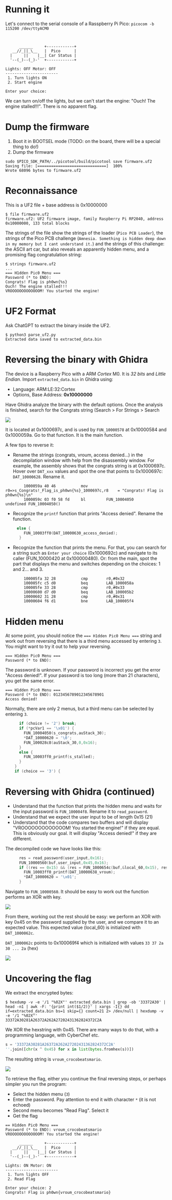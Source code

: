 # Running it

Let's connect to the serial console of a Rasspberry Pi Pico: `picocom -b 115200 /dev/ttyACM0`

```


      ______     +------------+
   __//_||_\__   |  Pico      |
  |     ||    |__| Car Status |
  '--(_)--(_)-'  +------------+

Lights: OFF Motor: OFF
-----------------------
 1. Turn lights ON
 2. Start engine
 
Enter your choice:
```

We can turn on/off the lights, but we can't start the engine: "Ouch! The engine stalled!!!".
There is no apparent flag.

# Dump the firmware

1. Boot it in BOOTSEL mode (TODO: on the board, there will be a special thing to do!)
2. Dump the firmware

```
sudo $PICO_SDK_PATH/../picotool/build/picotool save firmware.uf2
Saving file: [==============================]  100%
Wrote 68096 bytes to firmware.uf2
```

# Reconnaissance

This is a UF2 file + base address is 0x10000000

```
$ file firmware.uf2 
firmware.uf2: UF2 firmware image, family Raspberry Pi RP2040, address 0x10000000, 133 total blocks
```

The strings of the file show the strings of the loader (`Pico PCB Loader`), the strings of the Pico PCB challenge (`Amnesia. Something is hidden deep down in my memory but I cant understand it.`) and the strings of this challenge: the ASCII art car, but also reveals an apparently hidden menu, and a promising flag congratulation string:

```
$ strings firmware.uf2
...
=== H1dden Pic0 Menu ===
Password (* to END): 
Congrats! Flag is ph0wn{%s}
Ouch! The engine stalled!!!
VROOOOOOOOOOOOOM! You started the engine!
```

# UF2 Format

Ask ChatGPT to extract the binary inside the UF2.

```
$ python3 parse_uf2.py 
Extracted data saved to extracted_data.bin
```

# Reversing the binary with Ghidra

The device is a Raspberry Pico with a ARM *Cortex* M0. It is *32 bits* and *Little Endian*. Import `extracted_data.bin` in Ghidra using:

- Language: ARM:LE:32:Cortex 
- Options, Base Address: **0x10000000**

Have Ghidra analyze the binary with the default options. Once the analysis is finished, search for the Congrats string (Search > For Strings > Search

![](./ghidra-searchcongrats.png)

It is located at 0x1000697c, and is used by `FUN_10000578` at 0x10000584 and 0x1000059a. Go to that function.
It is the main function. 

A few tips to reverse it:

- Rename the strings (congrats, vroum, access denied...) in the decompilation window with help from the disassembly window. For example, the assembly shows that the congrats string is at 0x1000697c. Hover over `DAT_xxx` values and spot the one that points to 0x1000697c: `DAT_10000628`. Rename it.

```
        1000059a 40 46           mov        r0=>s_Congrats!_Flag_is_ph0wn{%s}_1000697c,r8    = "Congrats! Flag is ph0wn{%s}\n"
        1000059c 03 f0 58 fd     bl         FUN_10004050                                     undefined FUN_10004050()
```

- Recognize the `printf` function that prints "Access denied". Rename the function.

```c
     else {
        FUN_10003ff0(DAT_10000630_access_denied);
      }
```

- Recognize the function that prints the menu. For that, you can search for a string such as `Enter your choice` (0x1000692c) and navigate to its caller (FUN_10000420 at 0x100000480). Or: from the main, spot the part that displays the menu and switches depending on the choices: 1 and 2... and 3.

```
        100005fa 32 28           cmp        r0,#0x32
        100005fc c5 d0           beq        LAB_1000058a
        100005fe 33 28           cmp        r0,#0x33
        10000600 d7 d0           beq        LAB_100005b2
        10000602 31 28           cmp        r0,#0x31
        10000604 f6 d1           bne        LAB_100005f4
```


# Hidden menu

At some point, you should notice the `=== H1dden Pic0 Menu ===` string and work out from reversing that there is a third menu accessed by entering `3`. You might want to try it out to help your reversing.

```
=== H1dden Pic0 Menu ===
Password (* to END):
```

The password is unknown. If your password is incorrect you get the error "Access denied!".
If your password is too long (more than 21 characters), you get the same error.

```
=== H1dden Pic0 Menu ===
Password (* to END): 0123456789012345678901
Access denied!
```


Normally, there are only 2 menus, but a third menu can be selected by entering `3`.

```c
      if (choice != '2') break;
      if (*pcVar1 == '\x01') {
        FUN_10004050(s_congrats,auStack_30);
        *DAT_10000620 = '\0';
        FUN_100028c8(auStack_30,0,0x16);
      }
      else {
        FUN_10003ff0_printf(s_stalled);
      }
    }
    if (choice == '3') {
```

# Reversing with Ghidra (continued)

- Understand that the function that prints the hidden menu and waits for the input password is `FUN_100004f8`. Rename it to `read_password`.
- Understand that we expect the user input to be of length 0x15 (21)
- Understand that the code compares two buffers and will display "VROOOOOOOOOOOOOM! You started the engine!" if they are equal. This is obviously our goal. It will display "Access denied!" if they are different.

The decompiled code we have looks like this:

```c
      res = read_password(user_input,0x16);
      FUN_10000560(buf,user_input,0x45,0x16);
      if ((res == 0x15) && (res = FUN_1000654c(buf,&local_60,0x15), res == 0)) {
        FUN_10003ff0_printf(DAT_10000638_vroum);
        *DAT_10000620 = '\x01';
      }
```

Navigate to `FUN_10000560`. It should be easy to work out the function performs an XOR with key.

![](./ghidra-xorkey.png)

From there, working out the rest should be easy: we perform an XOR with key 0x45 on the password supplied by the user, and we compare it to an expected value. This expected value (local_60) is initialized with `DAT_1000062c`.

`DAT_1000062c` points to 0x100069f4 which is initialized with values `33 37 2a 30 ... 2a` (hex)

![](./ghidra-value.png)

# Uncovering the flag

We extract the encrypted bytes: 

```
$ hexdump -v -e '/1 "%02X"' extracted_data.bin | grep -ob '33372A30' | head -n1 | awk -F: '{print int($1/2)}' | xargs -I{} dd if=extracted_data.bin bs=1 skip={} count=21 2> /dev/null | hexdump -v -e '/1 "%02X"'
33372A30281A26372A262A27202431362824372C2A
```

We XOR the hexstring with 0x45. There are many ways to do that, with a programming language, with CyberChef etc.

```python
s = '33372A30281A26372A262A27202431362824372C2A'
''.join([chr(x ^ 0x45) for x in list(bytes.fromhex(s))])
```

The resulting string is `vroum_crocobeatsmario`.

![](./cyberchef.png)

To retrieve the flag, either you continue the final reversing steps, or perhaps simpler you run the program:

- Select the hidden menu (`3`)
- Enter the password. Pay attention to end it with character `*` (it is not echoed)
- Second menu becomes "Read Flag". Select it
- Get the flag

```
== H1dden Pic0 Menu ===
Password (* to END): vroum_crocobeatsmario
VROOOOOOOOOOOOOM! You started the engine!

      ______     +------------+
   __//_||_\__   |  Pico      |
  |     ||    |__| Car Status |
  '--(_)--(_)-'  +------------+

Lights: ON Motor: ON
-----------------------
 1. Turn lights OFF
 2. Read Flag

Enter your choice: 2
Congrats! Flag is ph0wn{vroum_crocobeatsmario}
```


